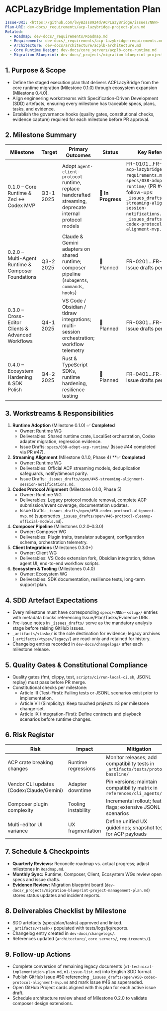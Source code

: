 # ACPLazyBridge Implementation Plan

```yaml
Issue-URI: <https://github.com/lwyBZss8924d/ACPLazyBridge/issues/NNN>
Plan-URI: dev-docs/_requirements/acp-lazybridge-project-plan.md
Related:
  - Roadmap: dev-docs/_requirements/Roadmap.md
  - Requirements: dev-docs/_requirements/acp-lazybridge-requirements.md
  - Architecture: dev-docs/architecture/acplb-architecture.md
  - Core Runtime Design: dev-docs/core_servers/acplb-core-runtime.md
  - Migration Blueprint: dev-docs/_projects/migration-blueprint-project-management-plan.md
```

## 1. Purpose & Scope

- Define the staged execution plan that delivers ACPLazyBridge from the core runtime migration (Milestone 0.1.0) through ecosystem expansion (Milestone 0.4.0).
- Align engineering workstreams with Specification-Driven Development (SDD) artefacts, ensuring every milestone has traceable specs, plans, tasks, and evidence.
- Establish the governance hooks (quality gates, constitutional checks, evidence capture) required for each milestone before PR approval.

## 2. Milestone Summary

| Milestone | Target | Primary Outcomes | Status | Key References |
| --- | --- | --- | --- | --- |
| 0.1.0 – Core Runtime & Zed ↔ Codex MVP | Q3-1 2025 | Adopt `agent-client-protocol` runtime, replace handcrafted streaming, deprecate internal protocol models | 🚧 **In Progress** | FR-0101…FR-0105 in `acp-lazybridge-requirements.md`; `specs/038-adopt-acp-runtime/` (PR #47); follow-ups: `_issues_drafts/open/#45-streaming-alignment-session-notifications.md`, `_issues_drafts/open/#50-codex-protocol-alignment-mvp.md` |
| 0.2.0 – Multi-Agent Runtime & Composer Foundations | Q3-2 2025 | Claude & Gemini adapters on shared runtime; composer pipeline (`subagents`, `commands`, `hooks`) | 🔄 Planned | FR-0201…FR-0204; Issue drafts pending |
| 0.3.0 – Cross-Editor Clients & Advanced Workflows | Q4-1 2025 | VS Code / Obsidian / tldraw integrations; multi-session orchestration; workflow telemetry | 🔄 Planned | FR-0301…FR-0303; Issue drafts pending |
| 0.4.0 – Ecosystem Hardening & SDK Polish | Q4-2 2025 | Rust & TypeScript SDKs, runtime hardening, resilience testing | 🔄 Planned | FR-0401…FR-0402; Issue drafts pending |

## 3. Workstreams & Responsibilities

1. **Runtime Adoption** (Milestone 0.1.0) ✅ **Completed**
   - Owner: Runtime WG
   - Deliverables: Shared runtime crate, LocalSet orchestration, Codex adapter migration, regression evidence.
   - Issue Drafts: `specs/038-adopt-acp-runtime/` (Issue #44 completed via PR #47).
2. **Streaming Alignment** (Milestone 0.1.0, Phase 4) **✅ **Completed**
   - Owner: Runtime WG
   - Deliverables: Official ACP streaming models, deduplication safeguards, notify/timeout parity.
   - Issue Drafts: `_issues_drafts/open/#45-streaming-alignment-session-notifications.md`.
3. **Codex Protocol Alignment** (Milestone 0.1.0, Phase 5)
   - Owner: Runtime WG
   - Deliverables: Legacy protocol module removal, complete ACP submission/event coverage, documentation updates.
   - Issue Drafts: `_issues_drafts/open/#50-codex-protocol-alignment-mvp.md` (supersedes `_issues_drafts/open/#46-protocol-cleanup-official-models.md`).
4. **Composer Pipeline** (Milestones 0.2.0–0.3.0)
   - Owner: Composer WG
   - Deliverables: Plugin traits, translator subagent, configuration schema, orchestration telemetry.
5. **Client Integrations** (Milestones 0.3.0+)
   - Owner: Client WG
   - Deliverables: VS Code extension fork, Obsidian integration, tldraw agent UI, end-to-end workflow scripts.
6. **Ecosystem & Tooling** (Milestones 0.4.0)
   - Owner: Ecosystem WG
   - Deliverables: SDK documentation, resilience tests, long-term support plan.

## 4. SDD Artefact Expectations

- Every milestone must have corresponding `specs/<NNN>-<slug>/` entries with metadata blocks referencing Issue/Plan/Tasks/Evidence URIs.
- Pre-issue notes in `_issues_drafts/` serve as the mandatory analysis stage before raising GitHub issues.
- `_artifacts/<task>/` is the sole destination for evidence; legacy archives (`_artifacts/<type>/legacy/`) are read-only and retained for history.
- Changelog entries recorded in `dev-docs/changelogs/` after each milestone release.

## 5. Quality Gates & Constitutional Compliance

- Quality gates (fmt, clippy, test, `scripts/ci/run-local-ci.sh`, JSONL replay) must pass before PR merge.
- Constitutional checks per milestone:
    - Article III (Test-First): Failing tests or JSONL scenarios exist prior to implementation.
    - Article VII (Simplicity): Keep touched projects ≤3 per milestone change-set.
    - Article IX (Integration-First): Define contracts and playback scenarios before runtime changes.

## 6. Risk Register

| Risk | Impact | Mitigation |
| --- | --- | --- |
| ACP crate breaking changes | Runtime regressions | Monitor releases; add compatibility tests in `_artifacts/tests/protocol-baseline/` |
| Vendor CLI updates (Codex/Claude/Gemini) | Adapter downtime | Pin versions; maintain compatibility matrix in `references/cli_agents/` |
| Composer plugin complexity | Tooling instability | Incremental rollout; feature flags; extensive JSONL scenarios |
| Multi-editor UI variance | UX fragmentation | Define unified UX guidelines; snapshot tests for ACP payloads |

## 7. Schedule & Checkpoints

- **Quarterly Reviews:** Reconcile roadmap vs. actual progress; adjust milestones in `Roadmap.md`.
- **Monthly Sync:** Runtime, Composer, Client, Ecosystem WGs review open specs and issue drafts.
- **Evidence Review:** Migration blueprint board (`dev-docs/_projects/migration-blueprint-project-management-plan.md`) stores status updates and incident reports.

## 8. Deliverables Checklist by Milestone

- SDD artefacts (spec/plan/tasks) approved and linked.
- `_artifacts/<task>/` populated with tests/logs/jq/reports.
- Changelog entry created in `dev-docs/changelogs/`.
- References updated (`architecture/`, `core_servers/`, `requirements/`).

## 9. Follow-up Actions

- Complete conversion of remaining legacy documents (`m1-technical-implementation-plan.md`, `m1-issue-list.md`) into English SDD format.
- Publish GitHub Issue #50 referencing `_issues_drafts/open/#50-codex-protocol-alignment-mvp.md` and mark Issue #46 as superseded.
- Open GitHub Project cards aligned with this plan for each active issue draft.
- Schedule architecture review ahead of Milestone 0.2.0 to validate composer design extensions.
